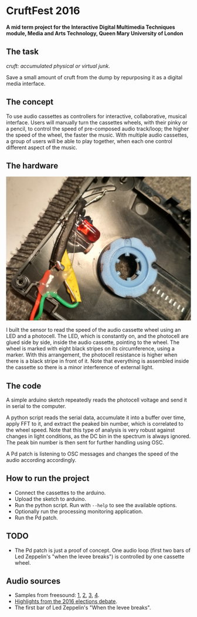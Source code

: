 # CruftFest 2016

**A mid term project for the Interactive Digital Multimedia Techniques module, Media and Arts Technology, Queen Mary University of London**

## The task

_cruft: accumulated physical or virtual junk._

Save a small amount of cruft from the dump by repurposing it as a digital media interface.

## The concept

To use audio cassettes as controllers for interactive, collaborative, musical interface. Users will manually turn the cassettes wheels, with their pinky or a pencil, to control the speed of pre-composed audio track/loop; the higher the speed of the wheel, the faster the music. With multiple audio cassettes, a group of users will be able to play together, when each one control different aspect of the music.

## The hardware

![](docs/images/electronics.jpg)

I built the sensor to read the speed of the audio cassette wheel using an LED and a photocell. The LED, which is constantly on, and the photocell are glued side by side, inside the audio cassette, pointing to the wheel. The wheel is marked with eight black stripes on its circumference, using a marker. With this arrangement, the photocell resistance is higher when there is a black stripe in front of it. Note that everything is assembled inside the cassette so there is a minor interference of external light.

## The code

A simple arduino sketch repeatedly reads the photocell voltage and send it in serial to the computer.

A python script reads the serial data, accumulate it into a buffer over time, apply FFT to it, and extract the peaked bin number, which is correlated to the wheel speed. Note that this type of analysis is very robust against changes in light conditions, as the DC bin in the spectrum is always ignored. The peak bin number is then sent for further handling using OSC.

A Pd patch is listening to OSC messages and changes the speed of the audio according accordingly.

## How to run the project

- Connect the cassettes to the arduino.
- Upload the sketch to arduino.
- Run the python script. Run with `--help` to see the available options.
- Optionally run the processing monitoring application.
- Run the Pd patch.

## TODO

- The Pd patch is just a proof of concept. One audio loop (first two bars of Led Zeppelin's "when the levee breaks") is controlled by one cassette wheel.

## Audio sources

- Samples from freesound: [1](https://freesound.org/people/MTG/sounds/359443/), [2](https://freesound.org/people/MTG/sounds/358439/), [3](https://freesound.org/people/MTG/sounds/361080/), [4](https://freesound.org/people/Carlos_Vaquero/sounds/154278/).
- [Highlights from the 2016 elections debate](https://www.youtube.com/watch?v=mywnPddVYHY).
- The first bar of Led Zeppelin's "When the levee breaks".
